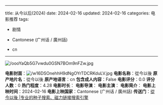 
---
title: 从今以后(2024)
date: 2024-02-16
updated: 2024-02-16
categories: 电影推荐
tags:

- 剧情

- Cantonese (广州话 / 廣州話)
- cn
---

<img src="https://image.tmdb.org/t/p/original/oooYaQb5G7vwdu0GSN7BOm9nFZw.jpg" alt="/oooYaQb5G7vwdu0GSN7BOm9nFZw.jpg" title="/oooYaQb5G7vwdu0GSN7BOm9nFZw.jpg">

**电影封面**：<img src="https://image.tmdb.org/t/p/w200/w16DSOnehhH9dNgOYrTDCRKduLV.jpg" alt="/w16DSOnehhH9dNgOYrTDCRKduLV.jpg" title="/w16DSOnehhH9dNgOYrTDCRKduLV.jpg">
**电影名称**：從今以後
**原产地片名**：從今以後
**原产地语言**：cn
**包含成人内容**：False
**电影评分**：0.0
**评分人数**：0
**热门程度**：4.28
**电影时长**：
**电影导演**：
**电影主演**：
**电影简介**：
**电影上映时间**：2024-02-16
**电影上映国家**：Cantonese (广州话 / 廣州話)
**传送门**：[從今以後 |专业的种子搜索、磁力链接搜索引擎](https://movie.amd794.com:2083/?search=%E5%BE%9E%E4%BB%8A%E4%BB%A5%E5%BE%8C&ordering=&mode=match_phrase&page_size=10&page=1)

